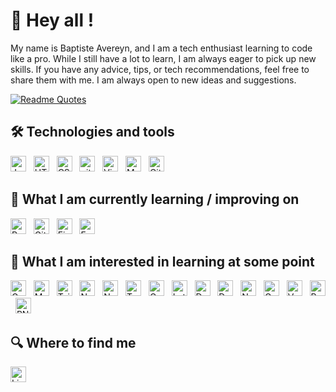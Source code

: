# 👋 Hey all ! 

My name is Baptiste Avereyn, and I am a tech enthusiast learning to code like a pro. While I still have a lot to learn, I am always eager to pick up new skills. If you have any advice, tips, or tech recommendations, feel free to share them with me. I am always open to new ideas and suggestions.

[![Readme Quotes](https://quotes-github-readme.vercel.app/api?type=horizontal&theme=monokai)](https://github.com/piyushsuthar/github-readme-quotes)

## 🛠  Technologies and tools

<a name="learning-now"></a>

[<img src="https://img.shields.io/badge/JavaScript-282C34?logo=javascript&logoColor=F7DF1E" alt="JavaScript logo" title="JavaScript" height="25" />][tech_tools_anchor]
&nbsp;
[<img src="https://img.shields.io/badge/HTML5-282C34?logo=html5&logoColor=E34F26" alt="HTML5 logo" title="HTML5" height="25" />][tech_tools_anchor]
&nbsp;
[<img src="https://img.shields.io/badge/CSS3-282C34?logo=css3&logoColor=1572B6" alt="CSS3 logo" title="CSS3" height="25" />][tech_tools_anchor]
&nbsp;
[<img src="https://img.shields.io/badge/git-282C34?logo=git&logoColor=F05032" alt="git logo" title="git" height="25" />][tech_tools_anchor]
&nbsp;
[<img src="https://img.shields.io/badge/VS%20Code-282C34?logo=visual-studio-code&logoColor=007ACC" alt="Visual Studio Code logo" title="Visual Studio Code" height="25" />][tech_tools_anchor]
&nbsp;
[<img src="https://img.shields.io/badge/MariaDB-282C34?logo=mariadb&logoColor=white" alt="MariaDB" title="MariaDB" height="25" />][tech_tools_anchor]
&nbsp;
[<img src="https://img.shields.io/badge/Github-282C34?logo=Github&logoColor=white" alt="Github" title="Github" height="25" />][tech_tools_anchor]
&nbsp;

<a name="learning-next"></a>

## 📖  What I am currently learning / improving on

[<img src="https://img.shields.io/badge/Python-282C34?logo=Python" alt="Python Logo" title="Python" height="25" />][learning_now_anchor]
&nbsp;
[<img src="https://img.shields.io/badge/Github%20Actions-282C34?logo=github" alt="Github Actions" title="GithubActions" height="25" />][learning_now_anchor]
&nbsp;
[<img src="https://img.shields.io/badge/Firebase-282C34?logo=firebase&logoColor=FFCA28" alt="Firebase logo" title="Firebase" height="25" />][learning_now_anchor]
&nbsp;
[<img src="https://img.shields.io/badge/FastAPI-282C34?logo=FastAPI" alt="FastAPI logo" title="FastAPI" height="25" />][learning_now_anchor]
&nbsp;

## 👾  What I am interested in learning at some point

[<img src="https://img.shields.io/badge/GraphQL-282C34?logo=graphql&logoColor=E10098" alt="GraphQL logo" title="GraphQL" height="25" />][learning_next_anchor]
&nbsp;
[<img src="https://img.shields.io/badge/MongoDB-282C34?logo=mongodb&logoColor=47A248" alt="MongoDB logo" title="MongoDB" height="25" />][learning_next_anchor]
&nbsp;
[<img src="https://img.shields.io/badge/Tailwind%20CSS-282C34?logo=tailwind-css&logoColor=38B2AC" alt="Tailwind CSS logo" title="Tailwind CSS" height="25" />][learning_next_anchor]
&nbsp;
[<img src="https://img.shields.io/badge/Node.js-282C34?logo=node.js&logoColor=339933" alt="Node.js logo" title="Node.js" height="25" />][learning_next_anchor]
&nbsp;
[<img src="https://img.shields.io/badge/Nuxt.js-282C34?logo=Nuxt.js" alt="Nuxt.js logo" title="Nuxt.js" height="25" />][learning_next_anchor]
&nbsp;
[<img src="https://img.shields.io/badge/TypeScript-282C34?logo=typescript&logoColor=3178C6" alt="TypeScript logo" title="TypeScript" height="25" />][tech_tools_anchor]
&nbsp;
[<img src="https://img.shields.io/badge/GoLang-282C34?logo=Go&logoColor=3178C6" alt="Go logo" title="Go" height="25" />][tech_tools_anchor]
&nbsp;
[<img src="https://img.shields.io/badge/LaTeX-282C34?logo=latex" alt="Latex logo" title="Latex" height="25" />][tech_tools_anchor]
&nbsp;
[<img src="https://img.shields.io/badge/Debian-282C34?logo=Debian" alt="Debian logo" title="Debian" height="25" />][tech_tools_anchor]
&nbsp;
[<img src="https://img.shields.io/badge/Docker-282C34?logo=Docker" alt="Docker logo" title="Docker" height="25" />][tech_tools_anchor]
&nbsp;
[<img src="https://img.shields.io/badge/Nginx-282C34?logo=Nginx" alt="Nginx logo" title="Nginx" height="25" />][tech_tools_anchor]
&nbsp;
[<img src="https://img.shields.io/badge/Gunicorn-282C34?logo=Gunicorn" alt="Gunicorn logo" title="Gunicorn" height="25" />][tech_tools_anchor]
&nbsp;
[<img src="https://img.shields.io/badge/Vercel-282C34?logo=Vercel" alt="Vercel logo" title="Vercel" height="25" />][tech_tools_anchor]
&nbsp;
[<img src="https://img.shields.io/badge/Poetry-282C34?logo=Poetry" alt="Poetry logo" title="Poetry" height="25" />][tech_tools_anchor]
&nbsp;
[<img src="https://img.shields.io/badge/PNPM-282C34?logo=PNPM" alt="PNPM logo" title="PNPM" height="25" />][tech_tools_anchor]
&nbsp;

## 🔍  Where to find me

[<img src="https://img.shields.io/badge/LinkedIn-282C34?logo=linkedin&logoColor=0077B5" alt="LinkedIn logo" title="LinkedIn" height="25" />](https://www.linkedin.com/in/baptiste-avereyn-899ba6236/)
&nbsp;

[tech_tools_anchor]: #bonjour--
[learning_now_anchor]: #learning-now
[learning_next_anchor]: #learning-next
